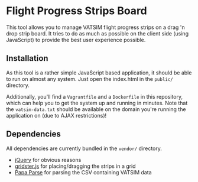 # Flight Progress Strips Board

This tool allows you to manage VATSIM flight progress strips on a drag 'n drop strip board.
It tries to do as much as possible on the client side (using JavaScript) to provide the best user experience possible.

## Installation

As this tool is a rather simple JavaScript based application, it should be able to run on almost any system.
Just open the index.html in the `public/` directory.

Additionally, you'll find a `Vagrantfile` and a `Dockerfile` in this repository, which can help you to get the system up and running in minutes.
Note that the `vatsim-data.txt` should be available on the domain you're running the application on (due to AJAX restrictions)!

## Dependencies

All dependencies are currently bundled in the `vendor/` directory.

- [jQuery](https://jquery.com/) for obvious reasons
- [gridster.js](http://gridster.net/) for placing/dragging the strips in a grid
- [Papa Parse](http://papaparse.com/) for parsing the CSV containing VATSIM data
